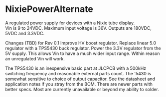 # NixiePowerAlternate
A regulated power supply for devices with a Nixie tube display.  
Vin is 9 to 24VDC.  Maximum input voltage is 36V. 
Outputs are 180VDC, 5VDC and 3.3VDC. 

Changes (TBD) for Rev 0.1
Improve HV boost regulator. 
Replace linear 5.0 regulator with a TPS5430 buck regulator.  Power the 3.3V regulator from the 5V supply. 
This allows Vin to have a much wider input range.  Within reason an unregulated Vin will work.

The TPS5430 is an inexpensive basic part at JLCPCB with a 500kHz switching frequency and reasonable external parts count.  The '5430 is somewhat sensitive to choice of output capacitor. See the datasheet and application notes if you stray from the BOM.  There are newer parts with better specs. Most are currently unavailable or beyond my ability to solder.  

